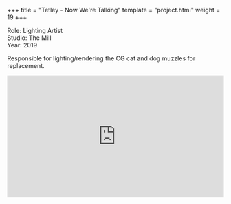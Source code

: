 +++
title = "Tetley - Now We're Talking"
template = "project.html"
weight = 19
+++

Role: Lighting Artist  
Studio: The Mill  
Year: 2019  

Responsible for lighting/rendering the CG cat and dog muzzles for replacement.

<div style="padding:56.25% 0 0 0;position:relative;"><iframe src="https://player.vimeo.com/video/998339054?h=f6cebe0886&amp;badge=0&amp;autopause=0&amp;player_id=0&amp;app_id=58479" frameborder="0" allow="autoplay; fullscreen; picture-in-picture; clipboard-write" style="position:absolute;top:0;left:0;width:100%;height:100%;" title="tetley"></iframe></div><script src="https://player.vimeo.com/api/player.js"></script>
